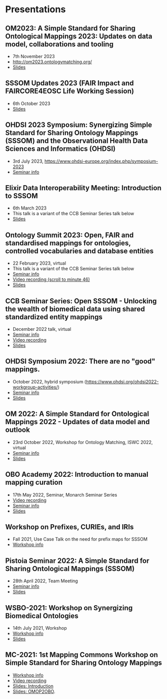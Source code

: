 # Presentations

## OM2023: A Simple Standard for Sharing Ontological Mappings 2023: Updates on data model, collaborations and tooling

- 7th November 2023
- http://om2023.ontologymatching.org/
- [Slides](https://docs.google.com/presentation/d/1d2t-VcseZ_oAgVTbrDHJOmwQTqyXB9ZHDrZ08OU87a0/edit)

## SSSOM Updates 2023 (FAIR Impact and FAIRCORE4EOSC Life Working Session)

- 6th October 2023
- [Slides](https://docs.google.com/presentation/d/1RY0IKn5TWVqXhcJ5vyabXEPhCPXNLsx9IWiWzQCzXZg/edit)

## OHDSI 2023 Symposium: Synergizing Simple Standard for Sharing Ontology Mappings (SSSOM) and the Observational Health Data Sciences and Informatics (OHDSI)

- 3rd July 2023, https://www.ohdsi-europe.org/index.php/symposium-2023
- [Seminar info](events/ohdsi2023.md)

## Elixir Data Interoperability Meeting: Introduction to SSSOM 

- 6th March 2023
- This talk is a variant of the CCB Seminar Series talk below
- [Slides](https://docs.google.com/presentation/d/1w-rNLTprIbW8IUBu6YokDsPe98AKg4VwfR1gSsJrae8/edit#slide=id.g167f28e52df_0_22)

## Ontology Summit 2023: Open, FAIR and standardised mappings for ontologies, controlled vocabularies and database entities

- 22 February 2023, virtual
- This talk is a variant of the CCB Seminar Series talk below
- [Seminar info](https://ontologforum.org/index.php/ConferenceCall_2023_02_22)
- [Video recording (scroll to minute 46)](https://ontologforum.s3.amazonaws.com/OntologySummit2023/Part1/Ubergraph--JimBalhoff_20230222.mp4)
- [Slides](https://docs.google.com/presentation/d/1_TuimFiJ_7VP0ZFkQrHYky_ktFZc981Vse0-_hZjKtc/edit#slide=id.g167f28e52df_0_22)

## CCB Seminar Series: Open SSSOM - Unlocking the wealth of biomedical data using shared standardized entity mappings

- December 2022 talk, virtual
- [Seminar info](events/ccb2022.md)
- [Video recording](https://www.youtube.com/watch?v=4vqeRECuAKE)
- [Slides](https://docs.google.com/presentation/d/1Gt6kLSTx_e1Al6eCvGp_hviezy5ySo4UA_ii8LGqqIw/edit?usp=drive_web&ouid=105278838581444356576)

## OHDSI Symposium 2022: There are no "good" mappings.

- October 2022, hybrid symposium (https://www.ohdsi.org/ohdsi2022-workgroup-activities/)
- [Seminar info](events/ohdsi2022.md)
- [Slides](https://docs.google.com/presentation/d/1sGPh1b0keghxF4o7vMOQAlZ6QyBf97ZpaTXjmMY3UP0/edit#slide=id.SLIDES_API69505745_0)

## OM 2022: A Simple Standard for Ontological Mappings 2022 - Updates of data model and outlook 

- 23rd October 2022, Workshop for Ontology Matching, ISWC 2022, virtual
- [Seminar info](events/om2022.md)
- [Slides](https://docs.google.com/presentation/d/1L0LzXVPcfS9eW1KkN-BIYnxuh_CQ_8fl3QPvqw9BmUs/edit#slide=id.g16d02f01a3b_0_0)

## OBO Academy 2022: Introduction to manual mapping curation

- 17th May 2022, Seminar, Monarch Seminar Series
- [Video recording](https://www.youtube.com/watch?v=ZZeZcg-Vwjw)
- [Seminar info](events/oboacademy2022.md)
- [Slides](https://mapping-commons.github.io/sssom/tutorial/)

## Workshop on Prefixes, CURIEs, and IRIs

- Fall 2021, Use Case Talk on the need for prefix maps for SSSOM
- [Workshop info](https://biopragmatics.github.io/workshops/WPCI2021)

## Pistoia Seminar 2022: A Simple Standard for Sharing Ontological Mappings (SSSOM)

- 28th April 2022, Team Meeting
- [Seminar info](events/pistoia2022.md)
- [Slides](https://docs.google.com/presentation/d/1gW-BN4yR1c8qxzL9uLeJm99zRancY3k0tcZlJRPu4Eg/edit#slide=id.g126201cd604_0_0)

## WSBO-2021: Workshop on Synergizing Biomedical Ontologies

- 14th July 2021, Workshop
- [Workshop info](events/wsbo2021.md)
- [Slides](https://docs.google.com/presentation/d/1TlROX-JNeWvgrX57-CBa2qxTrRp92VGGZnrhJv3rLPM/edit#slide=id.p) 

## MC-2021: 1st Mapping Commons Workshop on Simple Standard for Sharing Ontology Mappings

- [Workshop info](events/mc2021.md)
- [Video recording](https://www.youtube.com/watch?v=lgVqFeSxYbg)
- [Slides: Introduction](https://docs.google.com/presentation/d/1T75TRkpKRGHk5FSeFS7mQe8vmo8rt7bE69kgPX6PZMs/edit?usp=sharing)
- [Slides: OMOP2OBO](https://docs.google.com/presentation/d/1ItWLWnIlJeBgw5r4ZQ6mOVAFVQp-1uQ7vA9EI-1o5HY/edit?usp=sharing).
